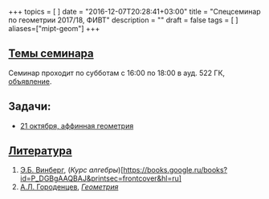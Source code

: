 +++
topics = [
]
date = "2016-12-07T20:28:41+03:00"
title = "Спецсеминар по геометрии 2017/18, ФИВТ"
description = ""
draft = false
tags = [
]
aliases=["mipt-geom"]
+++

## [Темы семинара](plan)

Семинар проходит по субботам с 16:00 по 18:00 в ауд. 522 ГК, [объявление](/teaching/mipt-geom/spezsem-geom.docx).

## Задачи:
  - [21 октября, аффинная геометрия](/teaching/mipt-geom/spiets-gieom-21.pdf)
  
## [Литература](literature)
1. [Э.Б. Винберг](http://halgebra.math.msu.su/wiki/doku.php/staff:vinberg), (*Курс алгебры*)[https://books.google.ru/books?id=P_DGBgAAQBAJ&printsec=frontcover&hl=ru]
1. [А.Л. Городенцев](http://gorod.bogomolov-lab.ru/index_rus.html), [*Геометрия*](http://gorod.bogomolov-lab.ru/ps/stud/geom_ru/1617/list.html)


